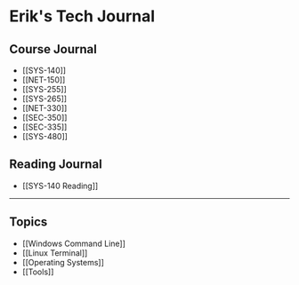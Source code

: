 # Erik's Tech Journal

## Course Journal

* \[\[SYS-140]]
* \[\[NET-150]]
* \[\[SYS-255]]
* \[\[SYS-265]]
* \[\[NET-330]]
* \[\[SEC-350]]
* \[\[SEC-335]]
* \[\[SYS-480]]

## Reading Journal

* \[\[SYS-140 Reading]]

***

## Topics

* \[\[Windows Command Line]]
* \[\[Linux Terminal]]
* \[\[Operating Systems]]
* \[\[Tools]]

